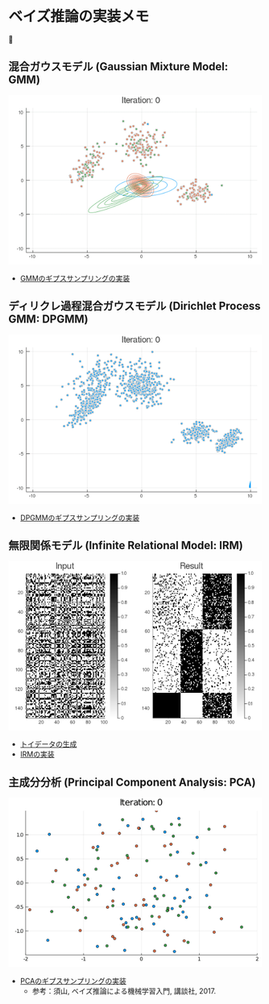 # ベイズ推論の実装メモ

:sushi:

## 混合ガウスモデル (Gaussian Mixture Model: GMM)

<div align="center">

![gs_gmm_result](./GMM/gs_gmm.gif)

</div>

* [GMMのギプスサンプリングの実装](https://nbviewer.jupyter.org/github/eqs/Bayes-Notebooks/blob/master/GMM/GS_GMM.ipynb)

## ディリクレ過程混合ガウスモデル (Dirichlet Process GMM: DPGMM)

<div align="center">

![gs_dpgmm_result](./DPGMM/gs_dpgmm.gif)

</div>

* [DPGMMのギプスサンプリングの実装](https://nbviewer.jupyter.org/github/eqs/Bayes-Notebooks/blob/master/DPGMM/GS_DPGMM.ipynb)


## 無限関係モデル (Infinite Relational Model: IRM)

<div align="center">

![irm_result](./IRM/IRM_result_200402.png)

</div>

* [トイデータの生成](https://nbviewer.jupyter.org/github/eqs/Bayes-Notebooks/blob/master/IRM/IRM_data.ipynb)
* [IRMの実装](https://nbviewer.jupyter.org/github/eqs/Bayes-Notebooks/blob/master/IRM/CGS_IRM.ipynb)

## 主成分分析 (Principal Component Analysis: PCA)


<div align="center">

![pca_result](./PCA/gs_pca.gif)

</div>

* [PCAのギプスサンプリングの実装](https://nbviewer.jupyter.org/github/eqs/Bayes-Notebooks/blob/master/PCA/GS_PCA.ipynb)
  * 参考：須山, ベイズ推論による機械学習入門, 講談社, 2017.
